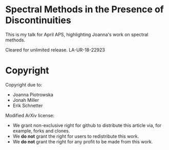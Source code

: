 Spectral Methods in the Presence of Discontinuities
===

This is my talk for April APS, highlighting Joanna's work on spectral methods.

Cleared for unlimited release. LA-UR-18-22923

# Copyright

Copyright due to:

- Joanna Piotrowska
- Jonah Miller
- Erik Schnetter

Modified ArXiv license:

- We grant non-exclusive right for github to distribute this article via, for example, forks and clones.
- We **do not** grant the right for users to redistribute this work.
- We **do not** grant the right for any profit to be made from this work.